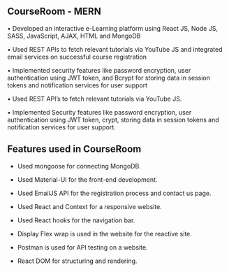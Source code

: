 CourseRoom - MERN
---------------------------------

• Developed an interactive e-Learning platform using React JS, Node JS, SASS, JavaScript, AJAX, HTML and MongoDB

• Used REST APIs to fetch relevant tutorials via YouTube JS and integrated email services on successful course registration

• Implemented security features like password encryption, user authentication using JWT token, and Bcrypt for storing data in session tokens and notification services for user support

• Used REST API’s to fetch relevant tutorials via YouTube JS. 

• Implemented Security features like password encryption, user authentication using JWT token, crypt, storing data in session tokens and notification services for user support.

Features used in CourseRoom
----------------------------

- Used mongoose for connecting MongoDB.

- Used Material-UI for the front-end development.

- Used  EmailJS API for the registration process and contact us page.

- Used React and Context for a responsive website.

- Used React hooks for the navigation bar.

- Display Flex wrap is used in the website for the reactive site.

- Postman is used for API testing on a website.

- React DOM for structuring and rendering. 

